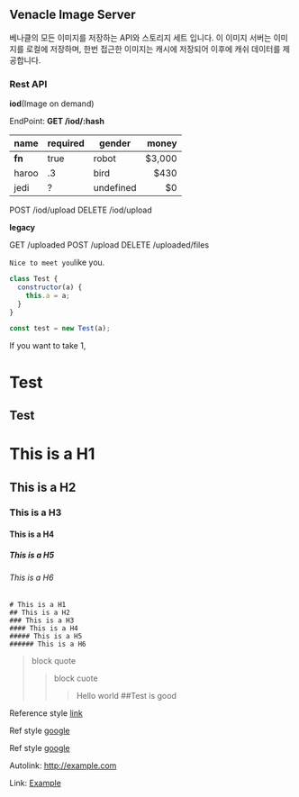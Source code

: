 ## Venacle Image Server

베나클의 모든 이미지를 저장하는 API와 스토리지 세트 입니다. 이 이미지 서버는 이미지를 로컬에 저장하며, 한번 접근한 이미지는 캐시에 저장되어 이후에 캐쉬 데이터를 제공합니다.

### Rest API

**iod**(Image on demand)

EndPoint: **GET /iod/:hash**

| name  | required | gender    | money  |
|-------|:---|-----------|-------:|
| **fn**  | true | robot     | $3,000 |
| haroo | .3  | bird      | $430   |
| jedi  | ?   | undefined | $0     |

POST	/iod/upload
DELETE	/iod/upload



**legacy**

GET		/uploaded
POST	/upload
DELETE	/uploaded/files


`Nice to meet you`like you.

```js
class Test {
  constructor(a) {
    this.a = a;
  }
}

const test = new Test(a);
```

If you want to take 1,

Test
======

Test
-------

# This is a H1
## This is a H2
### This is a H3
#### This is a H4
##### This is a H5
###### This is a H6

    # This is a H1
    ## This is a H2
    ### This is a H3
    #### This is a H4
    ##### This is a H5
    ###### This is a H6

> block quote
>
>> block cuote
>>
>>>Hello world
>>> ##Test is good

Reference style [link][1]

Ref style [google][2]

Ref style [google][2]

Autolink: <http://example.com>

Link: [Example](http://example.com)


[1]: http://example.com  "Example"
[2]: https://google.com  "Go google"